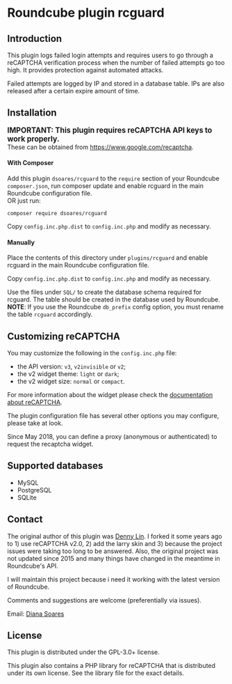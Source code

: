 # Roundcube plugin rcguard

## Introduction

This plugin logs failed login attempts and requires users to go through
a reCAPTCHA verification process when the number of failed attempts go
too high. It provides protection against automated attacks.

Failed attempts are logged by IP and stored in a database table.
IPs are also released after a certain expire amount of time.


## Installation

<big>**IMPORTANT: This plugin requires reCAPTCHA API keys to work properly.**</big>
<br>These can be obtained from https://www.google.com/recaptcha.


#### With Composer

Add this plugin `dsoares/rcguard` to the `require` section of your Roundcube
`composer.json`, run composer update and enable rcguard in the main Roundcube
configuration file.
<br>OR just run:

    composer require dsoares/rcguard

Copy `config.inc.php.dist` to `config.inc.php` and modify as necessary.

#### Manually

Place the contents of this directory under `plugins/rcguard` and enable rcguard
in the main Roundcube configuration file.

Copy `config.inc.php.dist` to `config.inc.php` and modify as necessary.

Use the files under `SQL/` to create the database schema required for
rcguard. The table should be created in the database used by Roundcube.
**NOTE**: If you use the Roundcube `db_prefix` config option, you must rename
the table `rcguard` accordingly.


## Customizing reCAPTCHA

You may customize the following in the `config.inc.php` file:

- the API version: `v3`, `v2invisible` or `v2`;
- the v2 widget theme: `light` or `dark`;
- the v2 widget size: `normal` or `compact`.

For more information about the widget please check the [documentation about reCAPTCHA][recaptcha-doc].

The plugin configuration file has several other options you may configure, please take at look.

Since May 2018, you can define a proxy (anonymous or authenticated) to request the recaptcha widget.


## Supported databases

- MySQL
- PostgreSQL
- SQLite


## Contact

The original author of this plugin was [Denny Lin][dennylin]. I forked it some
years ago to 1) use reCAPTCHA v2.0, 2) add the larry skin and 3) because the project
issues were taking too long to be answered. Also, the original project was not
updated since 2015 and many things have changed in the meantime in Roundcube's API.

I will maintain this project because i need it working with the latest
version of Roundcube.

Comments and suggestions are welcome (preferentially via issues).

Email: [Diana Soares][email]

[email]: mailto:diana.soares@gmail.com
[dennylin]: https://github.com/dennylin93
[recaptcha-doc]: https://developers.google.com/recaptcha/intro


## License

This plugin is distributed under the GPL-3.0+ license.

This plugin also contains a PHP library for reCAPTCHA that is
distributed under its own license. See the library file for the exact details.

